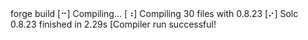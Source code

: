 <div id="termynal" data-termynal>
    <span data-ty="input"><span class="file-path"></span>forge build</span>
    <span data-ty>[⠒] Compiling...</span>
    <span data-ty>[⠰] Compiling 30 files with 0.8.23</span>
    <span data-ty>[⠔] Solc 0.8.23 finished in 2.29s</span>
    <span data-ty>[Compiler run successful!</span>
</div>